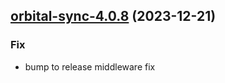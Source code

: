 

## [orbital-sync-4.0.8](https://github.com/truecharts/charts/compare/orbital-sync-4.0.7...orbital-sync-4.0.8) (2023-12-21)

### Fix

- bump to release middleware fix
  
  